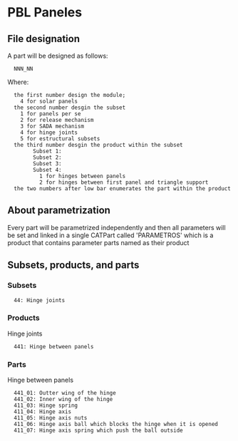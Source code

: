 # PBL Paneles

## File designation

A part will be designed as follows:
      
      NNN_NN

Where:

      the first number design the module; 
        4 for solar panels
      the second number desgin the subset
        1 for panels per se
        2 for release mechanism
        3 for SADA mechanism
        4 for hinge joints
        5 for estructural subsets
      the third number desgin the product within the subset
            Subset 1:
            Subset 2:
            Subset 3:
            Subset 4:
              1 for hinges between panels
              2 for hinges between first panel and triangle support
      the two numbers after low bar enumerates the part within the product
  
## About parametrization

Every part will be parametrized independently and then all parameters will be set and linked in a single CATPart called 'PARAMETROS' which is a product that contains parameter parts named as their product
 

## Subsets, products, and parts 

### Subsets

      44: Hinge joints

### Products

Hinge joints

      441: Hinge between panels

### Parts

Hinge between panels

      441_01: Outter wing of the hinge
      441_02: Inner wing of the hinge
      411_03: Hinge spring
      411_04: Hinge axis
      411_05: Hinge axis nuts
      411_06: Hinge axis ball which blocks the hinge when it is opened
      411_07: Hinge axis spring which push the ball outside






      
   
